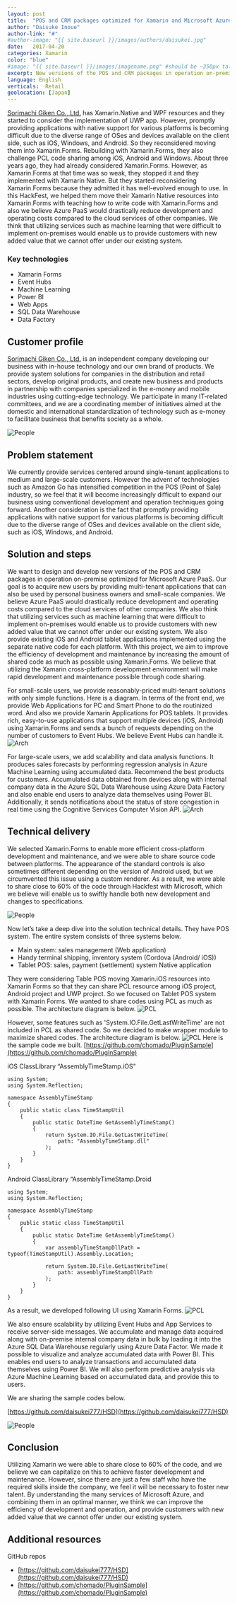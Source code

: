 ```yaml
---
layout: post
title:  "POS and CRM packages optimized for Xamarin and Microsoft Azure PaaS"
author: "Daisuke Inoue"
author-link: "#"
#author-image: "{{ site.baseurl }}/images/authors/daisukei.jpg"
date:   2017-04-20
categories: Xamarin
color: "blue"
#image: "{{ site.baseurl }}/images/imagename.png" #should be ~350px tall
excerpt: New versions of the POS and CRM packages in operation on-premise optimized for Xamarin and Microsoft Azure PaaS.
language: English
verticals:  Retail
geolocation: [Japan]
---
```

[Sorimachi Giken Co., Ltd.](http://www.s-giken.co.jp/corpinfo/) has Xamarin.Native and WPF resources and they started to consider the implementation of UWP app. However, promptly providing applications with native support for various platforms is becoming difficult due to the diverse range of OSes and devices available on the client side, such as iOS, Windows, and Android. So they reconsidered moving them into Xamarin.Forms. Rebuilding with Xamarin.Forms, they also challenge PCL code sharing among iOS, Android and Windows. About three years ago, they had already considered Xamarin.Forms. However, as Xamarin.Forms at that time was so weak, they stopped it and they implemented with Xamarin Native. But they started reconsidering Xamarin.Forms because they admitted it has well-evolved enough to use.
In this HackFest, we helped them move their Xamarin Native resources into Xamarin.Forms with teaching how to write code with Xamarin.Forms and also we believe Azure PaaS would drastically reduce development and operating costs compared to the cloud services of other companies. We think that utilizing services such as machine learning that were difficult to implement on-premises would enable us to provide customers with new added value that we cannot offer under our existing system.

### Key technologies
- Xamarin Forms
- Event Hubs
- Machine Learning
- Power BI
- Web Apps
- SQL Data Warehouse
- Data Factory

## Customer profile ##
[Sorimachi Giken Co., Ltd.](http://www.s-giken.co.jp/corpinfo/) is an independent company developing our business with in-house technology and our own brand of products. We provide system solutions for companies in the distribution and retail sectors, develop original products, and create new business and products in partnership with companies specialized in the e-money and mobile industries using cutting-edge technology. We participate in many IT-related committees, and we are a coordinating member of initiatives aimed at the domestic and international standardization of technology such as e-money to facilitate business that benefits society as a whole.


![People](../images/SorimachiGiken/1allmember.png)

## Problem statement ##
We currently provide services centered around single-tenant applications to medium and large-scale customers. However the advent of technologies such as Amazon Go has intensified competition in the POS (Point of Sale) industry, so we feel that it will become increasingly difficult to expand our business using conventional development and operation techniques going forward.
Another consideration is the fact that promptly providing applications with native support for various platforms is becoming difficult due to the diverse range of OSes and devices available on the client side, such as iOS, Windows, and Android. 


## Solution and steps ##
We want to design and develop new versions of the POS and CRM packages in operation on-premise optimized for Microsoft Azure PaaS. Our goal is to acquire new users by providing multi-tenant applications that can also be used by personal business owners and small-scale companies. We believe Azure PaaS would drastically reduce development and operating costs compared to the cloud services of other companies. We also think that utilizing services such as machine learning that were difficult to implement on-premises would enable us to provide customers with new added value that we cannot offer under our existing system.
We also provide existing iOS and Android tablet applications implemented using the separate native code for each platform. With this project, we aim to improve the efficiency of development and maintenance by increasing the amount of shared code as much as possible using Xamarin.Forms. We believe that utilizing the Xamarin cross-platform development environment will make rapid development and maintenance possible through code sharing.


For small-scale users, we provide reasonably-priced multi-tenant solutions with only simple functions. Here is a diagram. In terms of the front end, we provide Web Applications for PC and Smart Phone to do the routinized word. And also we provide Xamarin Applications for POS tablets. It provides rich, easy-to-use applications that support multiple devices (iOS, Android) using Xamarin.Forms and sends a bunch of requests depending on the number of customers to Event Hubs. We believe Event Hubs can handle it.
![Arch](../images/SorimachiGiken/3smallarch.png)

For large-scale users, we add scalability and data analysis functions.
 It produces sales forecasts by performing regression analysis in Azure Machine Learning using accumulated data. Recommend the best products for customers. Accumulated data obtained from devices along with internal company data in the Azure SQL Data Warehouse using Azure Data Factory and also enable end users to analyze data themselves using Power BI. Additionally, it sends notifications about the status of store congestion in real time using the Cognitive Services Computer Vision API.
![Arch](../images/SorimachiGiken/4.bigarch.png)
 

## Technical delivery ##
We selected Xamarin.Forms to enable more efficient cross-platform development and maintenance, and we were able to share source code between platforms. The appearance of the standard controls is also sometimes different depending on the version of Android used, but we circumvented this issue using a custom renderer. As a result, we were able to share close to 60% of the code through Hackfest with Microsoft, which we believe will enable us to swiftly handle both new development and changes to specifications.

![People](../images/SorimachiGiken/5hacking.png)


Now let’s take a deep dive into the solution technical details. They have POS system. The entire system consists of three systems below. 
- Main system: sales management (Web application) 
- Handy terminal  shipping, inventory system (Cordova (Android/ iOS)) 
- Tablet POS: sales, payment (settlement) system Native application 

They were considering Table POS moving Xamarin.iOS resources into Xamarin Forms so that they can share PCL resource among iOS project, Android project and UWP project. So we focused on Tablet POS system with Xamarin Forms. We wanted to share codes using PCL as much as possible. The architecture diagram is below.
![PCL](../images/SorimachiGiken/9PCLArc.PNG)


However,  some features such as 'System.IO.File.GetLastWriteTime' are not included in PCL as shared code. So we decided to make wrapper module to maximize shared codes. The architecture diagram is below.
![PCL](../images/SorimachiGiken/8PCL.png)
Here is the sample code we built.
[https://github.com/chomado/PluginSample](https://github.com/chomado/PluginSample)


iOS ClassLibrary “AssemblyTimeStamp.iOS"
```Csharp
using System;
using System.Reflection;
 
namespace AssemblyTimeStamp 
{
    public static class TimeStampUtil
    {
        public static DateTime GetAssemblyTimeStamp()
        {
            return System.IO.File.GetLastWriteTime(
                path: "AssemblyTimeStamp.dll"
            );
        }
    }
}

```


Android ClassLibrary “AssemblyTimeStamp.Droid
```Csharp
using System;
using System.Reflection;
 
namespace AssemblyTimeStamp
{
    public static class TimeStampUtil
    {
        public static DateTime GetAssemblyTimeStamp()
        {
            var assemblyTimeStampDllPath = typeof(TimeStampUtil).Assembly.Location; 
 
            return System.IO.File.GetLastWriteTime(
                path: assemblyTimeStampDllPath
            );
        }
    }
}

```

As a result, we developed following UI using Xamarin Forms. 
![PCL](../images/SorimachiGiken/10UXPOS.PNG)



We also ensure scalability by utilizing Event Hubs and App Services to receive server-side messages. We accumulate and manage data acquired along with on-premise internal company data in bulk by loading it into the Azure SQL Data Warehouse regularly using Azure Data Factor. We made it possible to visualize and analyze accumulated data with Power BI. This enables end users to analyze transactions and accumulated data themselves using Power BI. We will also perform predictive analysis via Azure Machine Learning based on accumulated data, and provide this to users.

We are sharing the sample codes below.

[https://github.com/daisukei777/HSD](https://github.com/daisukei777/HSD) 

![People](../images/SorimachiGiken/6hacking.png)


## Conclusion ##
Utilizing Xamarin we were able to share close to 60% of the code, and we believe we can capitalize on this to achieve faster development and maintenance. However, since there are just a few staff who have the required skills inside the company, we feel it will be necessary to foster new talent.
By understanding the many services of Microsoft Azure, and combining them in an optimal manner, we think we can improve the efficiency of development and operation, and provide customers with new added value that we cannot offer under our existing system.


## Additional resources ##
GitHub repos   
- [https://github.com/daisukei777/HSD](https://github.com/daisukei777/HSD) 
- [https://github.com/chomado/PluginSample](https://github.com/chomado/PluginSample)



